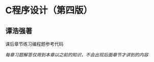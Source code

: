 <h1> C程序设计（第四版）</h1> 
<h2> 谭浩强著 </h2>



<p> 课后章节练习编程题参考代码 </p>

<p> <i>每章习题解答仅用到本章以之前的知识，不会出现后面章节才讲到的内容</i></p>


